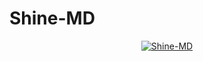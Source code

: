 # Shine-MD
<p align="center">
<a href="#"><img title="Shine-MD" src="https://img.shields.io/badge/Shine -MD?colorA=%23ff0000&colorB=%23017e40&style=for-the-badge"></a>
</p>

